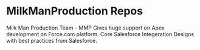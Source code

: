 # MilkManProduction Repos
Milk Man Production Team - MMP 
  Gives huge support on Apex development on Force.com platform.
  Core Salesforce Integeration
  Designs with best practices from Salesforce.
  
